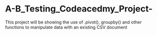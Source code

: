 # A-B_Testing_Codeacedmy_Project-
This project will be showing the use of .pivot(), groupby() and other functions to manipulate data
with an existing CSV document
